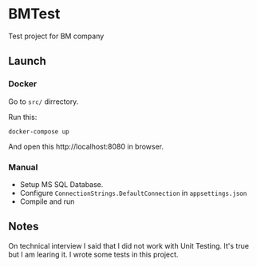 # BMTest

Test project for BM company

## Launch

### Docker

Go to `src/` dirrectory.

Run this:
```
docker-compose up
```

And open this http://localhost:8080 in browser.


### Manual

 * Setup MS SQL Database.
 * Configure `ConnectionStrings.DefaultConnection` in `appsettings.json`
 * Compile and run

## Notes

On technical interview I said that I did not work with Unit Testing. It's true but I am learing it. I wrote some tests in this project.